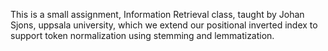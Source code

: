 This is a small assignment, Information Retrieval class, taught by Johan Sjons, uppsala university, which we extend our positional inverted index to support token normalization using stemming
and lemmatization.

